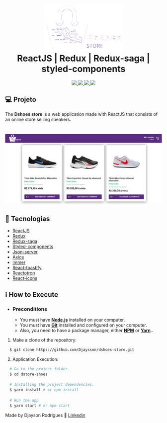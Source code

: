 <h1 align="center">
    <img alt="dshoes" src="././src/assets/images/logo.png" height="150px" />
<br/>
    ReactJS | Redux | Redux-saga | styled-components
</h1>
<p align="center">
  <a aria-label="Versão do React" href="https://github.com/facebook/react/blob/master/CHANGELOG.md#16131-march-19-2020">
    <img src="https://img.shields.io/badge/React-17.0.2-informational?logo=react"></img>
  </a>
  <a aria-label="Versão do Redux" href="https://redux.js.org/">
    <img src="https://img.shields.io/badge/Redux-4.1.0-blueviolet?logo=redux"></img>
  </a>
    <a aria-label="Versão do Reactotron" href="https://github.com/infinitered/reactotron">
    <img src="https://img.shields.io/badge/Reactotron-3.3.7-red"></img>
  </a>
  <a aria-label="Versão do Styled-components" href="https://styled-components.com/">
    <img src="https://img.shields.io/badge/Styled--components-5.3.0-%23ff69b4?logo=styled-components"></img>
  </a>

</p>

## 💻 Projeto

The **Dshoes store** is a web application made with ReactJS that consists of an online store selling sneakers.

<h1 align="center">
    <img alt="Project image" title="Project image" src="././src/assets/images/projeto-v2.png" width="1000px" />
</h1>

## 🚀 Tecnologias

- [ReactJS](https://reactjs.org/)
- [Redux](https://redux.js.org/)
- [Redux-saga](https://redux-saga.js.org/)
- [Styled-components](https://styled-components.com/)
- [Json-server](https://github.com/typicode/json-server)
- [Axios](https://github.com/axios/axios)
- [immer](https://github.com/immerjs/immer)
- [React-toastify](https://fkhadra.github.io/react-toastify/introduction)
- [Reactotron](https://github.com/infinitered/reactotron)
- [React-icons](https://react-icons.github.io/react-icons/)

## ℹ️ How to Execute

- ### **Preconditions**

  - You must have **[Node.js](https://nodejs.org/en/)** installed on your computer.
  - You must have **[Git](https://git-scm.com/)** installed and configured on your computer.
  - Also, you need to have a package manager, either **[NPM](https://www.npmjs.com/)** or **[Yarn](https://yarnpkg.com/)**..

1. Make a clone of the repository:

```sh
  $ git clone https://github.com/Djaysson/dshoes-store.git
```

2. Application Execution:

```sh
  # Go to the project folder.
  $ cd dstore-shoes

  # Installing the project dependencies.
  $ yarn install # or npm install

  # Run the app
  $ yarn start # or npm start
```

Made by Djayson Rodrigues 👋 [Linkedin](https://www.linkedin.com/in/djaysonrodrigues/)
